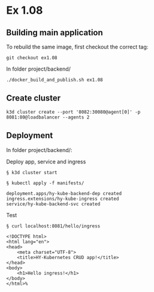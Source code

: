 # Ex 1.08

## Building main application

To rebuild the same image, first checkout the correct tag:

```
git checkout ex1.08
```

In folder project/backend/

```
./docker_build_and_publish.sh ex1.08
```

## Create cluster

```
k3d cluster create --port '8082:30080@agent[0]' -p 8081:80@loadbalancer --agents 2
```

## Deployment

In folder project/backend/:

Deploy app, service and ingress

```
§ k3d cluster start

§ kubectl apply -f manifests/

deployment.apps/hy-kube-backend-dep created
ingress.extensions/hy-kube-ingress created
service/hy-kube-backend-svc created
```

Test

```
§ curl localhost:8081/hello/ingress

<!DOCTYPE html>
<html lang="en">
<head>
    <meta charset="UTF-8">
    <title>HY-Kubernetes CRUD app!</title>
</head>
<body>
    <h1>Hello ingress!</h1>
</body>
</html>%  
```

